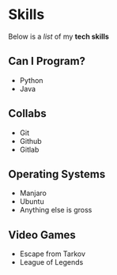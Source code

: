 # Skills

Below is a _list_ of my **tech skills**

## Can I Program?
- Python
- Java

## Collabs
- Git
- Github
- Gitlab

## Operating Systems
- Manjaro
- Ubuntu
- Anything else is gross

## Video Games
- Escape from Tarkov
- League of Legends
